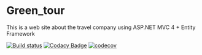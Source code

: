 # Green_tour
This is a web site about the travel company using ASP.NET MVC 4 + Entity Framework 

[![Build status](https://ci.appveyor.com/api/projects/status/2gd46l1gaoxoo49s?svg=true)](https://ci.appveyor.com/project/AlexS98/green-tour)
[![Codacy Badge](https://api.codacy.com/project/badge/Grade/d28facbc1c47420ea8c7437b5e30ab68)](https://www.codacy.com/app/AlexS98/Green_tour?utm_source=github.com&amp;utm_medium=referral&amp;utm_content=AlexS98/Green_tour&amp;utm_campaign=Badge_Grade)
[![codecov](https://codecov.io/gh/AlexS98/Green_tour/branch/Changes/graph/badge.svg)](https://codecov.io/gh/AlexS98/Green_tour)